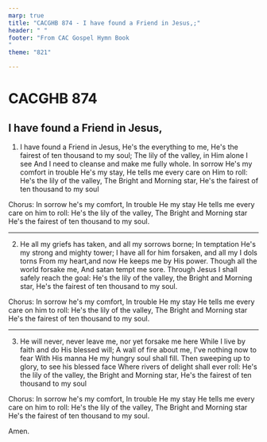 ```yaml
---
marp: true
title: "CACGHB 874 - I have found a Friend in Jesus,;"
header: " "
footer: "From CAC Gospel Hymn Book 
"
theme: "821"

---
```


<style>
    :root {
        font-size: 1.7em;
    }

    section {
        display: flex;
        flex-direction: column;
        justify-content: space-evenly;
    }

	section:has(ol) {
		display: grid;
		grid-template-columns: auto 1fr;
		gap: 1em;
	}

	:is(h1,h2) {
		grid-column: span 2
	}
</style>

<style scoped>
	section {
        font-size: 1.6em;
    }
</style>

# CACGHB 874
##   I have found a Friend in Jesus,



1. I have found a Friend in Jesus,
	He's the everything to me,
	He's the fairest of ten thousand to my soul;
	The lily of the valley, in Him alone I see
	And I need to cleanse and make me fully whole.
	In sorrow He's my comfort in trouble He's my stay,
	He tells me every care on
	Him to roll:
	He's the lily of the valley,
	The Bright and Morning star,
	He's the fairest of ten thousand to my soul

Chorus:
	In sorrow he's my comfort,
	In trouble He my stay
	He tells me every care on him to roll:
	He's the lily of the valley,
	The Bright and Morning star
	He's the fairest of ten thousand to my soul.

---

2. He all my griefs has taken, and all my sorrows borne;
	In temptation He's my strong and mighty tower;
	I have all for him forsaken, and all my I dols torns
	From my heart,and now He keeps me by His power.
	Though all the world forsake me,
	And satan tempt me sore.
	Through Jesus I shall safely reach the goal:
	He's the lily of the valley, the
	Bright and Morning star,
	He's the fairest of ten thousand to my soul.

Chorus:
	In sorrow he's my comfort,
	In trouble He my stay
	He tells me every care on him to roll:
	He's the lily of the valley,
	The Bright and Morning star
	He's the fairest of ten thousand to my soul.

---

3. He will never, never leave me, nor yet forsake me here
	While I live by faith and do His blessed will;
	A wall of fire about me, I've nothing now to fear
	With His manna He my hungry soul shall fill.
	Then sweeping up to glory, to see his blessed face
	Where rivers of delight shall ever roll:
	He's the lily of the valley, the
	Bright and Morning star,
	He's the fairest of ten thousand to my soul

Chorus:
	In sorrow he's my comfort,
	In trouble He my stay
	He tells me every care on him to roll:
	He's the lily of the valley,
	The Bright and Morning star
	He's the fairest of ten thousand to my soul.

Amen.


